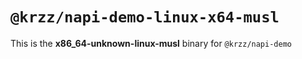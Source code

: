 # `@krzz/napi-demo-linux-x64-musl`

This is the **x86_64-unknown-linux-musl** binary for `@krzz/napi-demo`
